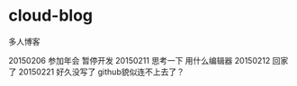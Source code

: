# cloud-blog
多人博客

20150206 参加年会 暂停开发
20150211 思考一下 用什么编辑器
20150212 回家了
20150221 好久没写了 github貌似连不上去了？
